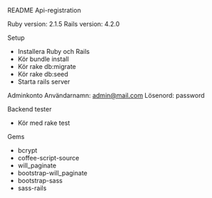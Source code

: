 README Api-registration

Ruby version: 2.1.5
Rails version: 4.2.0

Setup
- Installera Ruby och Rails
- Kör bundle install
- Kör rake db:migrate
- Kör rake db:seed
- Starta rails server

Adminkonto
Användarnamn: admin@mail.com
Lösenord: password


Backend tester
- Kör med rake test



Gems
- bcrypt
- coffee-script-source
- will_paginate
- bootstrap-will_paginate
- bootstrap-sass
- sass-rails


